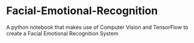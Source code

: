 # Facial-Emotional-Recognition
A python notebook that makes use of Computer Vision and TensorFlow to create a Facial Emotional Recognition System
